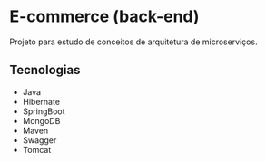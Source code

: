 # E-commerce (back-end)

Projeto para estudo de conceitos de arquitetura de microserviços.

## Tecnologias
- Java
- Hibernate
- SpringBoot
- MongoDB
- Maven
- Swagger
- Tomcat

